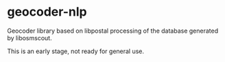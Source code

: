 # geocoder-nlp
Geocoder library based on libpostal processing of the database generated by libosmscout.

This is an early stage, not ready for general use.
